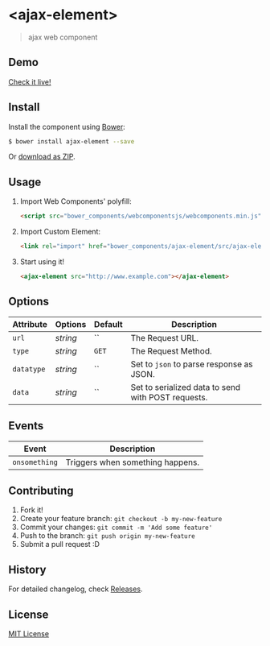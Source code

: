 # &lt;ajax-element&gt;

> ajax web component

## Demo

[Check it live!](http://sparksm.github.io/ajax-element)

## Install

Install the component using [Bower](http://bower.io/):

```sh
$ bower install ajax-element --save
```

Or [download as ZIP](https://github.com/sparksm/ajax-element/archive/master.zip).

## Usage

1. Import Web Components' polyfill:

    ```html
    <script src="bower_components/webcomponentsjs/webcomponents.min.js"></script>
    ```

2. Import Custom Element:

    ```html
    <link rel="import" href="bower_components/ajax-element/src/ajax-element.html">
    ```

3. Start using it!

    ```html
    <ajax-element src="http://www.example.com"></ajax-element>
    ```

## Options

Attribute     | Options     | Default      | Description
---           | ---         | ---          | ---
`url`         | *string*    | ``           | The Request URL.
`type`        | *string*    | `GET`        | The Request Method.
`datatype`    | *string*    | ``           | Set to `json` to parse response as JSON.
`data`        | *string*    | ``           | Set to serialized data to send with POST requests.

## Events

Event         | Description
---           | ---
`onsomething` | Triggers when something happens.

## Contributing

1. Fork it!
2. Create your feature branch: `git checkout -b my-new-feature`
3. Commit your changes: `git commit -m 'Add some feature'`
4. Push to the branch: `git push origin my-new-feature`
5. Submit a pull request :D

## History

For detailed changelog, check [Releases](https://github.com/sparksm/ajax-element/releases).

## License

[MIT License](http://opensource.org/licenses/MIT)
